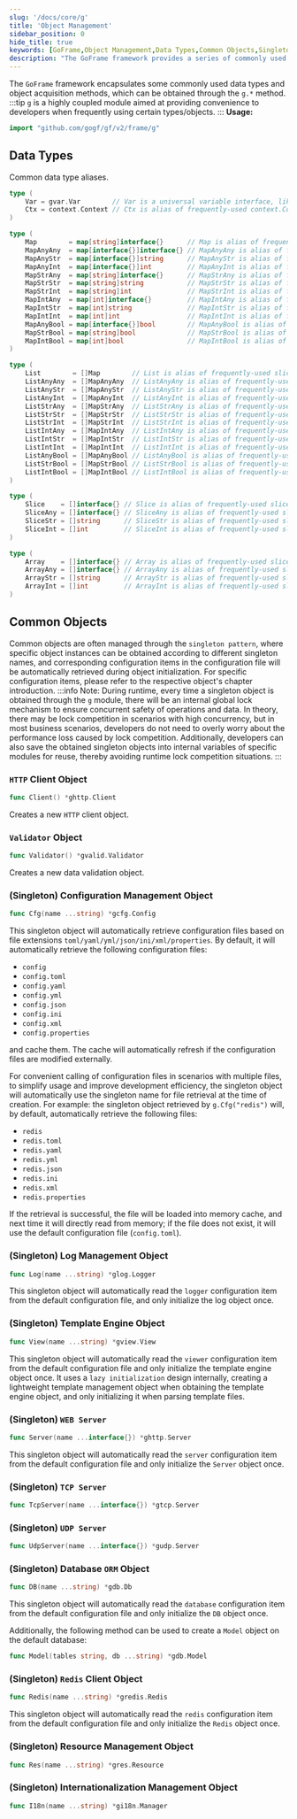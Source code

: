 ```yaml
---
slug: '/docs/core/g'
title: 'Object Management'
sidebar_position: 0
hide_title: true
keywords: [GoFrame,Object Management,Data Types,Common Objects,Singleton Pattern,Configuration Management,Log Management,Template Engine,WEB Server,Redis Client]
description: "The GoFrame framework provides a series of commonly used data types and object acquisition methods. Through the g module, it is easy to obtain commonly used objects, including HTTP client, data validation, configuration management, log management, template engine, WEB server, database ORM, Redis client, etc., to achieve simple and efficient object management to meet the needs of different application scenarios."
---
```


The `GoFrame` framework encapsulates some commonly used data types and object acquisition methods, which can be obtained through the `g.*` method.
:::tip
`g` is a highly coupled module aimed at providing convenience to developers when frequently using certain types/objects.
:::
**Usage:**

```go
import "github.com/gogf/gf/v2/frame/g"
```

## Data Types

Common data type aliases.

```go
type (
    Var = gvar.Var        // Var is a universal variable interface, like generics.
    Ctx = context.Context // Ctx is alias of frequently-used context.Context.
)

type (
    Map        = map[string]interface{}      // Map is alias of frequently-used map type map[string]interface{}.
    MapAnyAny  = map[interface{}]interface{} // MapAnyAny is alias of frequently-used map type map[interface{}]interface{}.
    MapAnyStr  = map[interface{}]string      // MapAnyStr is alias of frequently-used map type map[interface{}]string.
    MapAnyInt  = map[interface{}]int         // MapAnyInt is alias of frequently-used map type map[interface{}]int.
    MapStrAny  = map[string]interface{}      // MapStrAny is alias of frequently-used map type map[string]interface{}.
    MapStrStr  = map[string]string           // MapStrStr is alias of frequently-used map type map[string]string.
    MapStrInt  = map[string]int              // MapStrInt is alias of frequently-used map type map[string]int.
    MapIntAny  = map[int]interface{}         // MapIntAny is alias of frequently-used map type map[int]interface{}.
    MapIntStr  = map[int]string              // MapIntStr is alias of frequently-used map type map[int]string.
    MapIntInt  = map[int]int                 // MapIntInt is alias of frequently-used map type map[int]int.
    MapAnyBool = map[interface{}]bool        // MapAnyBool is alias of frequently-used map type map[interface{}]bool.
    MapStrBool = map[string]bool             // MapStrBool is alias of frequently-used map type map[string]bool.
    MapIntBool = map[int]bool                // MapIntBool is alias of frequently-used map type map[int]bool.
)

type (
    List        = []Map        // List is alias of frequently-used slice type []Map.
    ListAnyAny  = []MapAnyAny  // ListAnyAny is alias of frequently-used slice type []MapAnyAny.
    ListAnyStr  = []MapAnyStr  // ListAnyStr is alias of frequently-used slice type []MapAnyStr.
    ListAnyInt  = []MapAnyInt  // ListAnyInt is alias of frequently-used slice type []MapAnyInt.
    ListStrAny  = []MapStrAny  // ListStrAny is alias of frequently-used slice type []MapStrAny.
    ListStrStr  = []MapStrStr  // ListStrStr is alias of frequently-used slice type []MapStrStr.
    ListStrInt  = []MapStrInt  // ListStrInt is alias of frequently-used slice type []MapStrInt.
    ListIntAny  = []MapIntAny  // ListIntAny is alias of frequently-used slice type []MapIntAny.
    ListIntStr  = []MapIntStr  // ListIntStr is alias of frequently-used slice type []MapIntStr.
    ListIntInt  = []MapIntInt  // ListIntInt is alias of frequently-used slice type []MapIntInt.
    ListAnyBool = []MapAnyBool // ListAnyBool is alias of frequently-used slice type []MapAnyBool.
    ListStrBool = []MapStrBool // ListStrBool is alias of frequently-used slice type []MapStrBool.
    ListIntBool = []MapIntBool // ListIntBool is alias of frequently-used slice type []MapIntBool.
)

type (
    Slice    = []interface{} // Slice is alias of frequently-used slice type []interface{}.
    SliceAny = []interface{} // SliceAny is alias of frequently-used slice type []interface{}.
    SliceStr = []string      // SliceStr is alias of frequently-used slice type []string.
    SliceInt = []int         // SliceInt is alias of frequently-used slice type []int.
)

type (
    Array    = []interface{} // Array is alias of frequently-used slice type []interface{}.
    ArrayAny = []interface{} // ArrayAny is alias of frequently-used slice type []interface{}.
    ArrayStr = []string      // ArrayStr is alias of frequently-used slice type []string.
    ArrayInt = []int         // ArrayInt is alias of frequently-used slice type []int.
)
```

## Common Objects

Common objects are often managed through the `singleton pattern`, where specific object instances can be obtained according to different singleton names, and corresponding configuration items in the configuration file will be automatically retrieved during object initialization. For specific configuration items, please refer to the respective object's chapter introduction.
:::info
Note: During runtime, every time a singleton object is obtained through the `g` module, there will be an internal global lock mechanism to ensure concurrent safety of operations and data. In theory, there may be lock competition in scenarios with high concurrency, but in most business scenarios, developers do not need to overly worry about the performance loss caused by lock competition. Additionally, developers can also save the obtained singleton objects into internal variables of specific modules for reuse, thereby avoiding runtime lock competition situations.
:::
### `HTTP` Client Object

```go
func Client() *ghttp.Client
```

Creates a new `HTTP` client object.

### `Validator` Object

```go
func Validator() *gvalid.Validator
```

Creates a new data validation object.

### (Singleton) Configuration Management Object

```go
func Cfg(name ...string) *gcfg.Config
```

This singleton object will automatically retrieve configuration files based on file extensions `toml/yaml/yml/json/ini/xml/properties`. By default, it will automatically retrieve the following configuration files:

- `config`
- `config.toml`
- `config.yaml`
- `config.yml`
- `config.json`
- `config.ini`
- `config.xml`
- `config.properties`

and cache them. The cache will automatically refresh if the configuration files are modified externally.

For convenient calling of configuration files in scenarios with multiple files, to simplify usage and improve development efficiency, the singleton object will automatically use the singleton name for file retrieval at the time of creation. For example: the singleton object retrieved by `g.Cfg("redis")` will, by default, automatically retrieve the following files:

- `redis`
- `redis.toml`
- `redis.yaml`
- `redis.yml`
- `redis.json`
- `redis.ini`
- `redis.xml`
- `redis.properties`

If the retrieval is successful, the file will be loaded into memory cache, and next time it will directly read from memory; if the file does not exist, it will use the default configuration file (`config.toml`).

### (Singleton) Log Management Object

```go
func Log(name ...string) *glog.Logger
```

This singleton object will automatically read the `logger` configuration item from the default configuration file, and only initialize the log object once.

### (Singleton) Template Engine Object

```go
func View(name ...string) *gview.View
```

This singleton object will automatically read the `viewer` configuration item from the default configuration file and only initialize the template engine object once. It uses a `lazy initialization` design internally, creating a lightweight template management object when obtaining the template engine object, and only initializing it when parsing template files.

### (Singleton) `WEB Server`

```go
func Server(name ...interface{}) *ghttp.Server
```

This singleton object will automatically read the `server` configuration item from the default configuration file and only initialize the `Server` object once.

### (Singleton) `TCP Server`

```go
func TcpServer(name ...interface{}) *gtcp.Server
```

### (Singleton) `UDP Server`

```go
func UdpServer(name ...interface{}) *gudp.Server
```

### (Singleton) Database `ORM` Object

```go
func DB(name ...string) *gdb.Db
```

This singleton object will automatically read the `database` configuration item from the default configuration file and only initialize the `DB` object once.

Additionally, the following method can be used to create a `Model` object on the default database:

```go
func Model(tables string, db ...string) *gdb.Model
```

### (Singleton) `Redis` Client Object

```go
func Redis(name ...string) *gredis.Redis
```

This singleton object will automatically read the `redis` configuration item from the default configuration file and only initialize the `Redis` object once.

### (Singleton) Resource Management Object

```go
func Res(name ...string) *gres.Resource
```

### (Singleton) Internationalization Management Object

```go
func I18n(name ...string) *gi18n.Manager
```